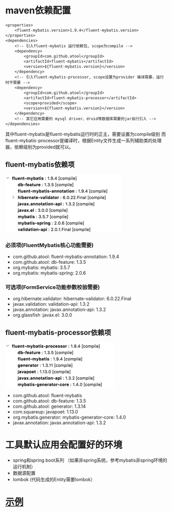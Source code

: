 # maven依赖配置

```
<properties>
    <fluent-mybatis.version>1.9.4</fluent-mybatis.version>
</properties>
<dependencies>
    <!-- 引入fluent-mybatis 运行依赖包, scope为compile -->
    <dependency>
        <groupId>com.github.atool</groupId>
        <artifactId>fluent-mybatis</artifactId>
        <version>${fluent-mybatis.version}</version>
    </dependency>
    <!-- 引入fluent-mybatis-processor, scope设置为provider 编译需要，运行时不需要 -->
    <dependency>
        <groupId>com.github.atool</groupId>
        <artifactId>fluent-mybatis-processor</artifactId>
        <scope>provided</scope>
        <version>${fluent-mybatis.version}</version>
    </dependency>
    <!-- 其它应用需要的 mysql driver、druid等数据库需要的jar自行引入 -->
</dependencies>
```

其中fluent-mybatis是fluent-mybatis运行时的正主，需要设置为compile级别
而fluent-mybatis-processor是编译时，根据Entity文件生成一系列辅助类的处理器，依赖级别为provided就可以。

## fluent-mybatis依赖项

![fluent-mybatis依赖项](images/fluent-mybatis-dependecies.png)

### 必须项(FluentMybatis核心功能需要)
- com.github.atool: fluent-mybatis-annotation: 1.9.4
- com.github.atool: db-feature: 1.3.5
- org.mybatis: mybatis: 3.5.7
- org.mybatis: mybatis-spring: 2.0.6

### 可选项(FormService功能参数校验需要)
- org.hibernate.validator: hibernate-validator: 6.0.22.Final
- javax.validation: validation-api: 1.3.2
- javax.annotation: javax.annotation-api: 1.3.2
- org.glassfish :javax.el: 3.0.0

## fluent-mybatis-processor依赖项

![processor依赖项](images/processor-dependecies.png)

- com.github.atool: fluent-mybatis
- com.github.atool: db-feature: 1.3.5
- com.github.atool: generator: 1.3.14
- com.squareup: javapoet: 1.13.0
- org.mybatis.generator: mybatis-generator-core: 1.4.0
- javax.annotation: javax.annotation-api: 1.3.2

# 工具默认应用会配置好的环境
- spring和spring boot系列 （如果非spring系统，参考mybatis非spring环境的运行机制）
- 数据源配置
- lombok (代码生成的Entity需要lombok）

# [示例](https://gitee.com/fluent-mybatis/fluent-mybatis-docs/blob/master/01-hello-world/pom.xml)

